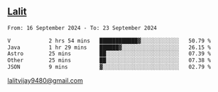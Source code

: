 ## [Lalit](https://lalit.sh)

<!--START_SECTION:waka-->

```txt
From: 16 September 2024 - To: 23 September 2024

V            2 hrs 54 mins   ████████████▓░░░░░░░░░░░░   50.79 %
Java         1 hr 29 mins    ██████▓░░░░░░░░░░░░░░░░░░   26.15 %
Astro        25 mins         ██░░░░░░░░░░░░░░░░░░░░░░░   07.39 %
Other        25 mins         ██░░░░░░░░░░░░░░░░░░░░░░░   07.38 %
JSON         9 mins          ▓░░░░░░░░░░░░░░░░░░░░░░░░   02.79 %
```

<!--END_SECTION:waka-->

lalitvijay9480@gmail.com
